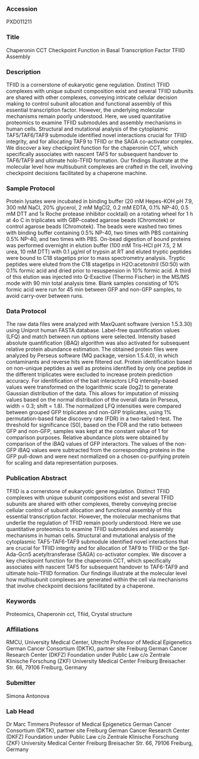 ### Accession
PXD011211

### Title
Chaperonin CCT Checkpoint Function in Basal Transcription Factor TFIID Assembly

### Description
TFIID is a cornerstone of eukaryotic gene regulation. Distinct TFIID complexes with unique subunit composition exist and several TFIID subunits are shared with other complexes, conveying intricate cellular decision making to control subunit allocation and functional assembly of this essential transcription factor. However, the underlying molecular mechanisms remain poorly understood. Here, we used quantitative proteomics to examine TFIID submodules and assembly mechanisms in human cells. Structural and mutational analysis of the cytoplasmic TAF5/TAF6/TAF9 submodule identified novel interactions crucial for TFIID integrity, and for allocating TAF9 to TFIID or the SAGA co-activator complex. We discover a key checkpoint function for the chaperonin CCT, which specifically associates with nascent TAF5 for subsequent handover to TAF6/TAF9 and ultimate holo-TFIID formation. Our findings illustrate at the molecular level how multisubunit complexes are crafted in the cell, involving checkpoint decisions facilitated by a chaperone machine.

### Sample Protocol
Protein lysates were incubated in binding buffer (20 mM Hepes-KOH pH 7.9, 300 mM NaCl, 20% glycerol, 2 mM MgCl2, 0.2 mM EDTA, 0.1% NP-40, 0.5 mM DTT and 1x Roche protease inhibitor cocktail) on a rotating wheel for 1 h at 4o C in triplicates with GBP-coated agarose beads (Chromotek) or control agarose beads (Chromotek). The beads were washed two times with binding buffer containing 0.5% NP-40, two times with PBS containing 0.5% NP-40, and two times with PBS. On-bead digestion of bound proteins was performed overnight in elution buffer (100 mM Tris-HCl pH 7.5, 2 M urea, 10 mM DTT) with 0.1 µg/ml of trypsin at RT and eluted tryptic peptides were bound to C18 stagetips prior to mass spectrometry analysis. Tryptic peptides were eluted from the C18 stagetips in H2O:acetonitril (50:50) with 0.1% formic acid and dried prior to resuspension in 10% formic acid. A third of this elution was injected into Q-Exactive (Thermo Fischer) in the MS/MS mode with 90 min total analysis time. Blank samples consisting of 10% formic acid were run for 45 min between GFP and non-GFP samples, to avoid carry-over between runs.

### Data Protocol
The raw data files were analyzed with MaxQuant software (version 1.5.3.30) using Uniprot human FASTA database. Label-free quantification values (LFQ) and match between run options were selected. Intensity based absolute quantification (iBAQ) algorithm was also activated for subsequent relative protein abundance estimation. The obtained protein files were analyzed by Perseus software (MQ package, version 1.5.4.0), in which contaminants and reverse hits were filtered out. Protein identification based on non-unique peptides as well as proteins identified by only one peptide in the different triplicates were excluded to increase protein prediction accuracy. For identification of the bait interactors LFQ intensity-based values were transformed on the logarithmic scale (log2) to generate Gaussian distribution of the data. This allows for imputation of missing values based on the normal distribution of the overall data (in Perseus, width = 0.3; shift = 1.8). The normalized LFQ intensities were compared between grouped GFP triplicates and non-GFP triplicates, using 1% permutation-based false discovery rate (FDR) in a two-tailed t-test. The threshold for significance (S0), based on the FDR and the ratio between GFP and non-GFP, samples was kept at the constant value of 1 for comparison purposes. Relative abundance plots were obtained by comparison of the iBAQ values of GFP interactors. The values of the non-GFP iBAQ values were subtracted from the corresponding proteins in the GFP pull-down and were next normalized on a chosen co-purifying protein for scaling and data representation purposes.

### Publication Abstract
TFIID is a cornerstone of eukaryotic gene regulation. Distinct TFIID complexes with unique subunit compositions exist and several TFIID subunits are shared with other complexes, thereby conveying precise cellular control of subunit allocation and functional assembly of this essential transcription factor. However, the molecular mechanisms that underlie the regulation of TFIID remain poorly understood. Here we use quantitative proteomics to examine TFIID submodules and assembly mechanisms in human cells. Structural and mutational analysis of the cytoplasmic TAF5-TAF6-TAF9 submodule identified novel interactions that are crucial for TFIID integrity and for allocation of TAF9 to TFIID or the Spt-Ada-Gcn5 acetyltransferase (SAGA) co-activator complex. We discover a key checkpoint function for the chaperonin CCT, which specifically associates with nascent TAF5 for subsequent handover to TAF6-TAF9 and ultimate holo-TFIID formation. Our findings illustrate at the molecular level how multisubunit complexes are generated within the cell via mechanisms that involve checkpoint decisions facilitated by a chaperone.

### Keywords
Proteomics, Chaperonin cct, Tfiid, Crystal structure

### Affiliations
RMCU, University Medical Center, Utrecht 
Professor of Medical Epigenetics German Cancer Consortium (DKTK), partner site Freiburg German Cancer Research Center (DKFZ) Foundation under Public Law c/o Zentrale Klinische Forschung (ZKF) University Medical Center Freiburg Breisacher Str. 66, 79106 Freiburg, Germany

### Submitter
Simona Antonova

### Lab Head
Dr Marc Timmers
Professor of Medical Epigenetics German Cancer Consortium (DKTK), partner site Freiburg German Cancer Research Center (DKFZ) Foundation under Public Law c/o Zentrale Klinische Forschung (ZKF) University Medical Center Freiburg Breisacher Str. 66, 79106 Freiburg, Germany


